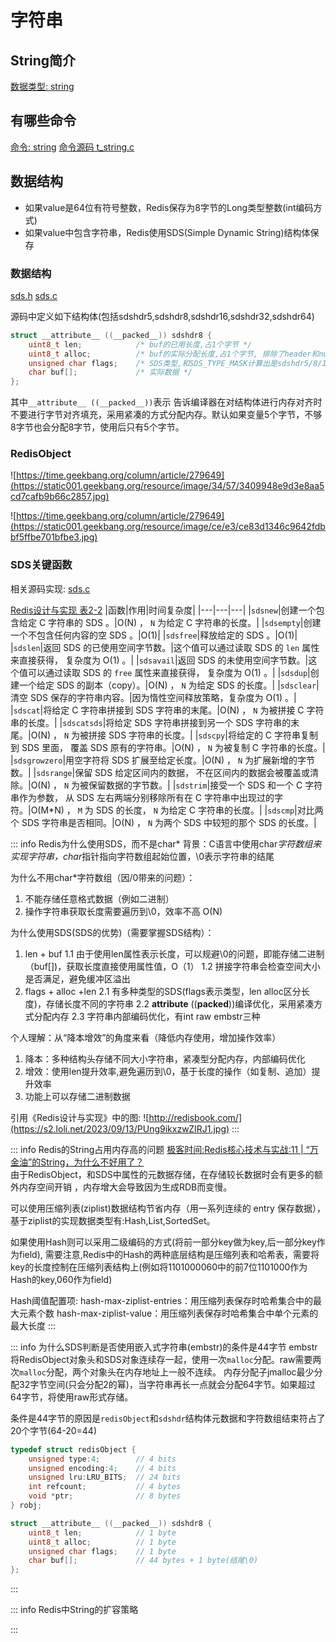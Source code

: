 # 字符串


## String简介
[数据类型: string](https://redis.io/docs/data-types/strings)

## 有哪些命令
[命令: string](https://redis.io/commands/?group=string)
[命令源码 t_string.c](https://github.com/Spectred/redis/blob/spectred_6.2/src/t_string.c)

## 数据结构
- 如果value是64位有符号整数，Redis保存为8字节的Long类型整数(int编码方式)
- 如果value中包含字符串，Redis使用SDS(Simple Dynamic String)结构体保存

### 数据结构
[sds.h](https://github.com/Spectred/redis/blob/spectred_6.2/src/sds.h)
[sds.c](https://github.com/Spectred/redis/blob/spectred_6.2/src/sds.c)

源码中定义如下结构体(包括sdshdr5,sdshdr8,sdshdr16,sdshdr32,sdshdr64)
```C
struct __attribute__ ((__packed__)) sdshdr8 {
    uint8_t len;            /* buf的已用长度,占1个字节 */
    uint8_t alloc;          /* buf的实际分配长度,占1个字节, 排除了header和null终止符 */
    unsigned char flags;    /* SDS类型,和SDS_TYPE_MASK计算出是sdshdr5/8/16/32/64 */
    char buf[];             /* 实际数据 */
};
```
其中`__attribute__ ((__packed__))`表示 告诉编译器在对结构体进行内存对齐时不要进行字节对齐填充，采用紧凑的方式分配内存。默认如果变量5个字节，不够8字节也会分配8字节，使用后只有5个字节。

### RedisObject

![https://time.geekbang.org/column/article/279649](https://static001.geekbang.org/resource/image/34/57/3409948e9d3e8aa5cd7cafb9b66c2857.jpg)

![https://time.geekbang.org/column/article/279649](https://static001.geekbang.org/resource/image/ce/e3/ce83d1346c9642fdbbf5ffbe701bfbe3.jpg)

### SDS关键函数
相关源码实现: [sds.c](https://github.com/Spectred/redis/blob/spectred_6.2/src/sds.c)

[Redis设计与实现 表2-2](http://redisbook.com/preview/sds/api.html)
|函数|作用|时间复杂度|
|---|---|---|
|`sdsnew`|创建一个包含给定 C 字符串的 SDS 。|O(N) ， `N` 为给定 C 字符串的长度。|
|`sdsempty`|创建一个不包含任何内容的空 SDS 。|O(1)|
|`sdsfree`|释放给定的 SDS 。|O(1)|
|`sdslen`|返回 SDS 的已使用空间字节数。|这个值可以通过读取 SDS 的 `len` 属性来直接获得， 复杂度为 O(1) 。|
|`sdsavail`|返回 SDS 的未使用空间字节数。|这个值可以通过读取 SDS 的 `free` 属性来直接获得， 复杂度为 O(1) 。|
|`sdsdup`|创建一个给定 SDS 的副本（copy）。|O(N) ， `N` 为给定 SDS 的长度。|
|`sdsclear`|清空 SDS 保存的字符串内容。|因为惰性空间释放策略，复杂度为 O(1) 。|
|`sdscat`|将给定 C 字符串拼接到 SDS 字符串的末尾。|O(N) ， `N` 为被拼接 C 字符串的长度。|
|`sdscatsds`|将给定 SDS 字符串拼接到另一个 SDS 字符串的末尾。|O(N) ， `N` 为被拼接 SDS 字符串的长度。|
|`sdscpy`|将给定的 C 字符串复制到 SDS 里面， 覆盖 SDS 原有的字符串。|O(N) ， `N` 为被复制 C 字符串的长度。|
|`sdsgrowzero`|用空字符将 SDS 扩展至给定长度。|O(N) ， `N` 为扩展新增的字节数。|
|`sdsrange`|保留 SDS 给定区间内的数据， 不在区间内的数据会被覆盖或清除。|O(N) ， `N` 为被保留数据的字节数。|
|`sdstrim`|接受一个 SDS 和一个 C 字符串作为参数， 从 SDS 左右两端分别移除所有在 C 字符串中出现过的字符。|O(M*N) ， `M` 为 SDS 的长度， `N` 为给定 C 字符串的长度。|
|`sdscmp`|对比两个 SDS 字符串是否相同。|O(N) ， `N` 为两个 SDS 中较短的那个 SDS 的长度。|

::: info Redis为什么使用SDS，而不是char*
背景：C语言中使用char*字符数组来实现字符串，char*指针指向字符数组起始位置，\0表示字符串的结尾

为什么不用char*字符数组（因/0带来的问题）：
1. 不能存储任意格式数据（例如二进制）
2. 操作字符串获取长度需要遍历到\0，效率不高 O(N)

为什么使用SDS(SDS的优势)（需要掌握SDS结构）：
1. len + buf
    1.1 由于使用len属性表示长度，可以规避\0的问题，即能存储二进制（buf[])，获取长度直接使用属性值，O（1）
    1.2 拼接字符串会检查空间大小是否满足，避免缓冲区溢出
2. flags + alloc +len
    2.1 有多种类型的SDS(flags表示类型，len alloc区分长度)，存储长度不同的字符串
    2.2 __attribute__ ((__packed__))编译优化，采用紧凑方式分配内存
    2.3 字符串内部编码优化，有int raw embstr三种



个人理解：从“降本增效”的角度来看（降低内存使用，增加操作效率）
1. 降本：多种结构头存储不同大小字符串，紧凑型分配内存，内部编码优化
2. 增效：使用len提升效率,避免遍历到\0，基于长度的操作（如复制、追加）提升效率
3. 功能上可以存储二进制数据

引用《Redis设计与实现》中的图:
![http://redisbook.com/](https://s2.loli.net/2023/09/13/PUng9ikxzwZIRJ1.jpg)
:::


::: info Redis的String占用内存高的问题
[极客时间:Redis核心技术与实战:11 | “万金油”的String，为什么不好用了？](https://time.geekbang.org/column/article/279649)
<br>
由于RedisObject，和SDS中属性的元数据存储，在存储较长数据时会有更多的额外内存空间开销 ，内存增大会导致因为生成RDB而变慢。

可以使用压缩列表(ziplist)数据结构节省内存（用一系列连续的 entry 保存数据），基于ziplist的实现数据类型有:Hash,List,SortedSet。

如果使用Hash则可以采用二级编码的方式(将前一部分key做为key,后一部分key作为field),
需要注意,Redis中的Hash的两种底层结构是压缩列表和哈希表，需要将key的长度控制在压缩列表结构上(例如将1101000060中的前7位1101000作为Hash的key,060作为field)

Hash阈值配置项:
hash-max-ziplist-entries：用压缩列表保存时哈希集合中的最大元素个数
hash-max-ziplist-value：用压缩列表保存时哈希集合中单个元素的最大长度
:::


::: info 为什么SDS判断是否使用嵌入式字符串(embstr)的条件是44字节
embstr将RedisObject对象头和SDS对象连续存一起，使用一次`malloc`分配。raw需要两次`malloc`分配，两个对象头在内存地址上一般不连续。
内存分配子jmalloc最少分配32字节空间(只会分配2的幂)，当字符串再长一点就会分配64字节。如果超过64字节，将使用raw形式存储。

条件是44字节的原因是`redisObject`和`sdshdr`结构体元数据和字符数组结束符占了20个字节(64-20=44)
```C
typedef struct redisObject {
    unsigned type:4;        // 4 bits
    unsigned encoding:4;    // 4 bits
    unsigned lru:LRU_BITS;  // 24 bits
    int refcount;           // 4 bytes
    void *ptr;              // 8 bytes
} robj;

struct __attribute__ ((__packed__)) sdshdr8 {
    uint8_t len;            // 1 byte
    uint8_t alloc;          // 1 byte
    unsigned char flags;    // 1 byte
    char buf[];             // 44 bytes + 1 byte(结尾\0)
};
```
:::



::: info Redis中String的扩容策略

:::



